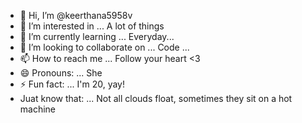 - 👋 Hi, I’m @keerthana5958v 
- 👀 I’m interested in ... A lot of things
- 🌱 I’m currently learning ... Everyday...
- 💞️ I’m looking to collaborate on ... Code ... 
- 📫 How to reach me ... Follow your heart <3 
- 😄 Pronouns: ... She
- ⚡ Fun fact: ... I'm 20, yay! 
- Juat know that: ... Not all clouds float, sometimes they sit on a hot machine

<!---
keerthana5958v/keerthana5958v is a ✨ special ✨ repository because its `README.md` (this file) appears on your GitHub profile.
You can click the Preview link to take a look at your changes.
--->
